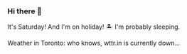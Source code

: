 ### Hi there :wave:

It's Saturday! And I'm on holiday! :desert_island: I'm probably sleeping.

Weather in Toronto: who knows, wttr.in is currently down...
